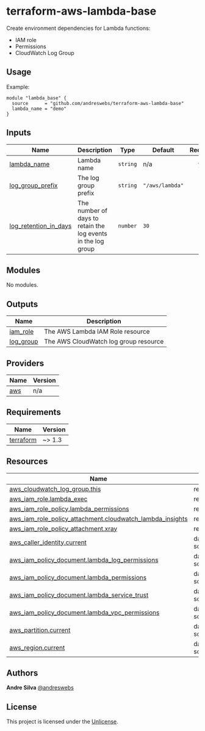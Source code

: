 # terraform-aws-lambda-base

Create environment dependencies for Lambda functions:

- IAM role
- Permissions
- CloudWatch Log Group

[//]: # (BEGIN_TF_DOCS)


## Usage

Example:

```hcl
module "lambda_base" {
  source      = "github.com/andreswebs/terraform-aws-lambda-base"
  lambda_name = "demo"
}
```



## Inputs

| Name | Description | Type | Default | Required |
|------|-------------|------|---------|:--------:|
| <a name="input_lambda_name"></a> [lambda\_name](#input\_lambda\_name) | Lambda name | `string` | n/a | yes |
| <a name="input_log_group_prefix"></a> [log\_group\_prefix](#input\_log\_group\_prefix) | The log group prefix | `string` | `"/aws/lambda"` | no |
| <a name="input_log_retention_in_days"></a> [log\_retention\_in\_days](#input\_log\_retention\_in\_days) | The number of days to retain the log events in the log group | `number` | `30` | no |

## Modules

No modules.

## Outputs

| Name | Description |
|------|-------------|
| <a name="output_iam_role"></a> [iam\_role](#output\_iam\_role) | The AWS Lambda IAM Role resource |
| <a name="output_log_group"></a> [log\_group](#output\_log\_group) | The AWS CloudWatch log group resource |

## Providers

| Name | Version |
|------|---------|
| <a name="provider_aws"></a> [aws](#provider\_aws) | n/a |

## Requirements

| Name | Version |
|------|---------|
| <a name="requirement_terraform"></a> [terraform](#requirement\_terraform) | ~> 1.3 |

## Resources

| Name | Type |
|------|------|
| [aws_cloudwatch_log_group.this](https://registry.terraform.io/providers/hashicorp/aws/latest/docs/resources/cloudwatch_log_group) | resource |
| [aws_iam_role.lambda_exec](https://registry.terraform.io/providers/hashicorp/aws/latest/docs/resources/iam_role) | resource |
| [aws_iam_role_policy.lambda_permissions](https://registry.terraform.io/providers/hashicorp/aws/latest/docs/resources/iam_role_policy) | resource |
| [aws_iam_role_policy_attachment.cloudwatch_lambda_insights](https://registry.terraform.io/providers/hashicorp/aws/latest/docs/resources/iam_role_policy_attachment) | resource |
| [aws_iam_role_policy_attachment.xray](https://registry.terraform.io/providers/hashicorp/aws/latest/docs/resources/iam_role_policy_attachment) | resource |
| [aws_caller_identity.current](https://registry.terraform.io/providers/hashicorp/aws/latest/docs/data-sources/caller_identity) | data source |
| [aws_iam_policy_document.lambda_log_permissions](https://registry.terraform.io/providers/hashicorp/aws/latest/docs/data-sources/iam_policy_document) | data source |
| [aws_iam_policy_document.lambda_permissions](https://registry.terraform.io/providers/hashicorp/aws/latest/docs/data-sources/iam_policy_document) | data source |
| [aws_iam_policy_document.lambda_service_trust](https://registry.terraform.io/providers/hashicorp/aws/latest/docs/data-sources/iam_policy_document) | data source |
| [aws_iam_policy_document.lambda_vpc_permissions](https://registry.terraform.io/providers/hashicorp/aws/latest/docs/data-sources/iam_policy_document) | data source |
| [aws_partition.current](https://registry.terraform.io/providers/hashicorp/aws/latest/docs/data-sources/partition) | data source |
| [aws_region.current](https://registry.terraform.io/providers/hashicorp/aws/latest/docs/data-sources/region) | data source |

[//]: # (END_TF_DOCS)

## Authors

**Andre Silva** [@andreswebs](https://github.com/andreswebs)

## License

This project is licensed under the [Unlicense](UNLICENSE.md).
